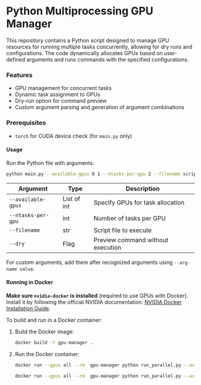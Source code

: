 # Python Multiprocessing GPU Manager

This repository contains a Python script designed to manage GPU resources for running multiple tasks concurrently, allowing for dry runs and configurations. The code dynamically allocates GPUs based on user-defined arguments and runs commands with the specified configurations.

### Features

- GPU management for concurrent tasks
- Dynamic task assignment to GPUs
- Dry-run option for command preview
- Custom argument parsing and generation of argument combinations

### Prerequisites

- `torch` for CUDA device check (for `main.py` only)

#### Usage

Run the Python file with arguments:

```bash
python main.py --available-gpus 0 1 --ntasks-per-gpu 2 --filename script.py --dry
```

| Argument            | Type         | Description                                 |
|---------------------|--------------|---------------------------------------------|
| `--available-gpus`  | List of int  | Specify GPUs for task allocation            |
| `--ntasks-per-gpu`  | int          | Number of tasks per GPU                     |
| `--filename`        | str          | Script file to execute                      |
| `--dry`             | Flag         | Preview command without execution           |

For custom arguments, add them after recognized arguments using `--arg-name value`.

#### Running in Docker
**Make sure `nvidia-docker` is installed** (required to use GPUs with Docker). Install it by following the official NVIDIA documentation: [NVIDIA Docker Installation Guide](https://docs.nvidia.com/datacenter/cloud-native/container-toolkit/install-guide.html).

To build and run in a Docker container:

1. Build the Docker image:
   ```bash
   docker build -t gpu-manager .
   ```

2. Run the Docker container:
   ```bash
   docker run --gpus all --rm  gpu-manager python run_parallel.py --available-gpus 0 1 --ntasks-per-gpu 2 --filename main.py --a 1 2 3 --b 1 2 3
   ```

   ```bash
   docker run --gpus all --rm  gpu-manager python run_parallel.py --available-gpus 0 1 --ntasks-per-gpu 2 --filename main.py --a 1 2 3 --b 1 2 3 --dry
   ```
